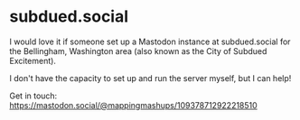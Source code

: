 # subdued.social
I would love it if someone set up a Mastodon instance at subdued.social for the Bellingham, Washington area (also known as the City of Subdued Excitement).

I don't have the capacity to set up and run the server myself, but I can help!

Get in touch: https://mastodon.social/@mappingmashups/109378712922218510
